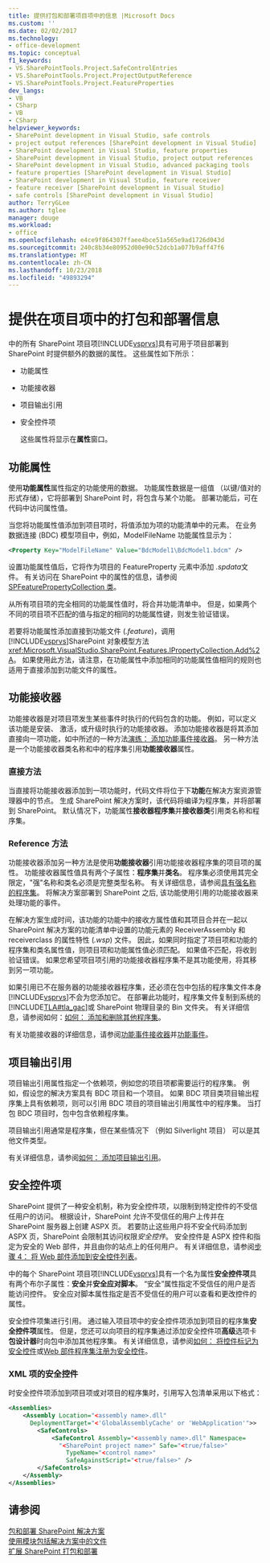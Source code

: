 ```yaml
---
title: 提供打包和部署项目项中的信息 |Microsoft Docs
ms.custom: ''
ms.date: 02/02/2017
ms.technology:
- office-development
ms.topic: conceptual
f1_keywords:
- VS.SharePointTools.Project.SafeControlEntries
- VS.SharePointTools.Project.ProjectOutputReference
- VS.SharePointTools.Project.FeatureProperties
dev_langs:
- VB
- CSharp
- VB
- CSharp
helpviewer_keywords:
- SharePoint development in Visual Studio, safe controls
- project output references [SharePoint development in Visual Studio]
- SharePoint development in Visual Studio, feature properties
- SharePoint development in Visual Studio, project output references
- SharePoint development in Visual Studio, advanced packaging tools
- feature properties [SharePoint development in Visual Studio]
- SharePoint development in Visual Studio, feature receiver
- feature receiver [SharePoint development in Visual Studio]
- safe controls [SharePoint development in Visual Studio]
author: TerryGLee
ms.author: tglee
manager: douge
ms.workload:
- office
ms.openlocfilehash: e4ce9f864307ffaee4bce51a565e9ad1726d043d
ms.sourcegitcommit: 240c8b34e80952d00e90c52dcb1a077b9aff47f6
ms.translationtype: MT
ms.contentlocale: zh-CN
ms.lasthandoff: 10/23/2018
ms.locfileid: "49893294"
---
```

# <a name="provide-packaging-and-deployment-information-in-project-items"></a>提供在项目项中的打包和部署信息
  中的所有 SharePoint 项目项[!INCLUDE[vsprvs](../sharepoint/includes/vsprvs-md.md)]具有可用于项目部署到 SharePoint 时提供额外的数据的属性。 这些属性如下所示：  
  
- 功能属性  
  
- 功能接收器  
  
- 项目输出引用  
  
- 安全控件项  
  
  这些属性将显示在**属性**窗口。  
  
## <a name="feature-properties"></a>功能属性
 使用**功能属性**属性指定的功能使用的数据。 功能属性数据是一组值 （以键/值对的形式存储），它将部署到 SharePoint 时，将包含与某个功能。 部署功能后，可在代码中访问属性值。  
  
 当您将功能属性值添加到项目项时，将值添加为项的功能清单中的元素。 在业务数据连接 (BDC) 模型项目中，例如，ModelFileName 功能属性显示为：  
  
```xml  
<Property Key="ModelFileName" Value="BdcModel1\BdcModel1.bdcm" />   
```  
  
 设置功能属性值后，它将作为项目的 FeatureProperty 元素中添加 *.spdata*文件。 有关访问在 SharePoint 中的属性的信息，请参阅[SPFeaturePropertyCollection 类](http://go.microsoft.com/fwlink/?LinkId=177391)。  
  
 从所有项目项的完全相同的功能属性值时，将合并功能清单中。 但是，如果两个不同的项目项不匹配的值与指定的相同的功能属性键，则发生验证错误。  
  
 若要将功能属性添加直接到功能文件 (*.feature*)，调用[!INCLUDE[vsprvs](../sharepoint/includes/vsprvs-md.md)]SharePoint 对象模型方法<xref:Microsoft.VisualStudio.SharePoint.Features.IPropertyCollection.Add%2A>。 如果使用此方法，请注意，在功能属性中添加相同的功能属性值相同的规则也适用于直接添加到功能文件的属性。  
  
## <a name="feature-receiver"></a>功能接收器
 功能接收器是对项目项发生某些事件时执行的代码包含的功能。 例如，可以定义该功能是安装、 激活，或升级时执行的功能接收器。 添加功能接收器是将其添加直接向一项功能，如中所述的一种方法[演练： 添加功能事件接收器](../sharepoint/walkthrough-add-feature-event-receivers.md)。 另一种方法是一个功能接收器类名称和中的程序集引用**功能接收器**属性。  
  
### <a name="direct-method"></a>直接方法
 当直接将功能接收器添加到一项功能时，代码文件将位于下**功能**在解决方案资源管理器中的节点。 生成 SharePoint 解决方案时，该代码将编译为程序集，并将部署到 SharePoint。 默认情况下，功能属性**接收器程序集**并**接收器类**引用类名称和程序集。  
  
### <a name="reference-method"></a>Reference 方法
 功能接收器添加另一种方法是使用**功能接收器**引用功能接收器程序集的项目项的属性。 功能接收器属性值具有两个子属性：**程序集**并**类名**。 程序集必须使用其完全限定，"强"名称和类名必须是完整类型名称。 有关详细信息，请参阅[具有强名称的程序集](http://go.microsoft.com/fwlink/?LinkID=169573)。 将解决方案部署到 SharePoint 之后, 该功能使用引用的功能接收器来处理功能的事件。  
  
 在解决方案生成时间，该功能的功能中的接收方属性值和其项目合并在一起以 SharePoint 解决方案的功能清单中设置的功能元素的 ReceiverAssembly 和 receiverclass 的属性特性 (*.wsp*) 文件。 因此，如果同时指定了项目项和功能的程序集和类名属性值，则项目项和功能属性值必须匹配。 如果值不匹配，将收到验证错误。 如果您希望项目项引用的功能接收器程序集不是其功能使用，将其移到另一项功能。  
  
 如果引用已不在服务器的功能接收器程序集，还必须在包中包括的程序集文件本身[!INCLUDE[vsprvs](../sharepoint/includes/vsprvs-md.md)]不会为您添加它。 在部署此功能时，程序集文件复制到系统的[!INCLUDE[TLA#tla_gac](../sharepoint/includes/tlasharptla-gac-md.md)]或 SharePoint 物理目录的 Bin 文件夹。 有关详细信息，请参阅如何：[如何： 添加和删除其他程序集](../sharepoint/how-to-add-and-remove-additional-assemblies.md)。  
  
 有关功能接收器的详细信息，请参阅[功能事件接收器](http://go.microsoft.com/fwlink/?LinkID=169574)并[功能事件](http://go.microsoft.com/fwlink/?LinkID=169575)。  
  
## <a name="project-output-references"></a>项目输出引用
 项目输出引用属性指定一个依赖项，例如您的项目项都需要运行的程序集。 例如，假设您的解决方案具有 BDC 项目和一个项目。 如果 BDC 项目类项目输出程序集上具有依赖项，则可以引用 BDC 项目的项目输出引用属性中的程序集。 当打包 BDC 项目时，包中包含依赖程序集。  
  
 项目输出引用通常是程序集，但在某些情况下 （例如 Silverlight 项目） 可以是其他文件类型。  
  
 有关详细信息，请参阅[如何： 添加项目输出引用](../sharepoint/how-to-add-a-project-output-reference.md)。  
  
## <a name="safe-control-entries"></a>安全控件项
 SharePoint 提供了一种安全机制，称为安全控件项，以限制到特定控件的不受信任用户的访问。 根据设计，SharePoint 允许不受信任的用户上传并在 SharePoint 服务器上创建 ASPX 页。 若要防止这些用户将不安全代码添加到 ASPX 页，SharePoint 会限制其访问权限*安全控件*。 安全控件是 ASPX 控件和指定为安全的 Web 部件，并且由你的站点上的任何用户。 有关详细信息，请参阅[步骤 4： 将 Web 部件添加到安全控件列表](http://go.microsoft.com/fwlink/?LinkID=171014)。  
  
 中的每个 SharePoint 项目项[!INCLUDE[vsprvs](../sharepoint/includes/vsprvs-md.md)]具有一个名为属性**安全控件项**具有两个布尔子属性：**安全**并**安全应对脚本**。 “安全”属性指定不受信任的用户是否能访问控件。 安全应对脚本属性指定是否不受信任的用户可以查看和更改控件的属性。  
  
 安全控件项集进行引用。 通过输入项目项中的安全控件项添加到项目的程序集**安全控件项**属性。 但是，您还可以向项目的程序集通过添加安全控件项**高级**选项卡**包设计器**时向包中添加其他程序集。 有关详细信息，请参阅[如何： 将控件标记为安全控件](../sharepoint/how-to-mark-controls-as-safe-controls.md)或[Web 部件程序集注册为安全控件](http://go.microsoft.com/fwlink/?LinkID=171013)。  
  
### <a name="xml-entries-for-safe-controls"></a>XML 项的安全控件
 时安全控件项添加到项目项或对项目的程序集时，引用写入包清单采用以下格式：  
  
```xml  
<Assemblies>  
    <Assembly Location="<assembly name>.dll"     
      DeploymentTarget="<'GlobalAssemblyCache' or 'WebApplication'">>  
        <SafeControls>  
            <SafeControl Assembly="<assembly name>.dll" Namespace=  
              "<SharePoint project name>" Safe="<true/false>"     
                TypeName="<control name>"   
                SafeAgainstScript="<true/false>" />  
        </SafeControls>  
    </Assembly>  
</Assemblies>  
```  
  
## <a name="see-also"></a>请参阅
 [包和部署 SharePoint 解决方案](../sharepoint/packaging-and-deploying-sharepoint-solutions.md)   
 [使用模块包括解决方案中的文件](../sharepoint/using-modules-to-include-files-in-the-solution.md)   
 [扩展 SharePoint 打包和部署](../sharepoint/extending-sharepoint-packaging-and-deployment.md)  
